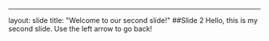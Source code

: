 ---
layout: slide
title: "Welcome to our second slide!"
##Slide 2
Hello, this is my second slide.
Use the left arrow to go back!
